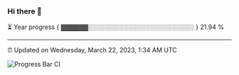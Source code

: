 ### Hi there 👋

⏳ Year progress { ▓▓▓▓▓▓░░░░░░░░░░░░░░░░░░░░░░░░ } 21.94 %

---

⏰ Updated on Wednesday, March 22, 2023, 1:34 AM UTC

![Progress Bar CI](https://github.com/arthurbuhl/arthurbuhl/workflows/Progress%20Bar%20CI/badge.svg)
